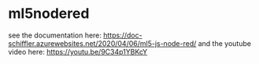 # ml5nodered
see the documentation here:
https://doc-schiffler.azurewebsites.net/2020/04/06/ml5-js-node-red/
and the youtube video here: https://youtu.be/9C34p1YBKcY

